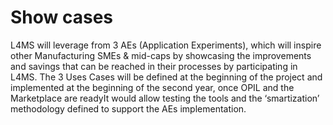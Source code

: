 # Show cases
L4MS will leverage from 3 AEs (Application Experiments), which will inspire other Manufacturing SMEs & mid-caps by showcasing the improvements and savings that can be reached in their processes by participating in L4MS. The 3 Uses Cases will be defined at the beginning of the project and implemented at the beginning of the second year, once OPIL and the Marketplace are readyIt would allow testing the tools and the ‘smartization’ methodology defined to support the AEs implementation.
